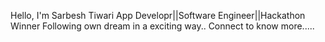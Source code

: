 Hello, I'm Sarbesh Tiwari
App Developr||Software Engineer||Hackathon Winner
Following own dream in a exciting way..
Connect to know more.....
